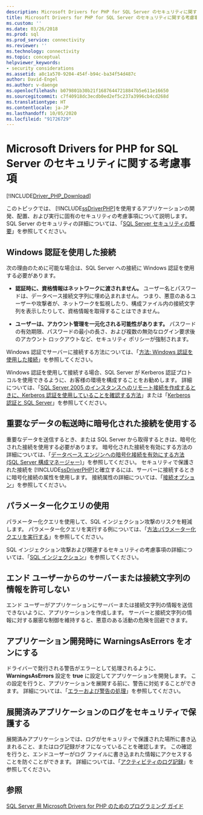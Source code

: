 ```yaml
---
description: Microsoft Drivers for PHP for SQL Server のセキュリティに関する考慮事項
title: Microsoft Drivers for PHP for SQL Server のセキュリティに関する考慮事項 | Microsoft Docs
ms.custom: ''
ms.date: 03/26/2018
ms.prod: sql
ms.prod_service: connectivity
ms.reviewer: ''
ms.technology: connectivity
ms.topic: conceptual
helpviewer_keywords:
- security considerations
ms.assetid: a8c1a570-9204-454f-b94c-ba34f54d487c
author: David-Engel
ms.author: v-daenge
ms.openlocfilehash: b079801b30b21f16876447218847b5e611e16650
ms.sourcegitcommit: c7f40918dc3ecdb0ed2ef5c237a3996cb4cd268d
ms.translationtype: HT
ms.contentlocale: ja-JP
ms.lasthandoff: 10/05/2020
ms.locfileid: "91726729"
---
```

# <a name="security-considerations-for-the-microsoft-drivers-for-php-for-sql-server"></a>Microsoft Drivers for PHP for SQL Server のセキュリティに関する考慮事項
[!INCLUDE[Driver_PHP_Download](../../includes/driver_php_download.md)]

このトピックでは、 [!INCLUDE[ssDriverPHP](../../includes/ssdriverphp_md.md)]を使用するアプリケーションの開発、配置、および実行に固有のセキュリティの考慮事項について説明します。 SQL Server のセキュリティの詳細については、「[SQL Server セキュリティの概要](/dotnet/framework/data/adonet/sql/overview-of-sql-server-security)」を参照してください。  
  
## <a name="connect-using-windows-authentication"></a>Windows 認証を使用した接続  
次の理由のために可能な場合は、SQL Server への接続に Windows 認証を使用する必要があります。  
  
-   **認証時に、資格情報はネットワークに渡されません。** ユーザー名とパスワードは、データベース接続文字列に埋め込まれません。 つまり、悪意のあるユーザーや攻撃者が、ネットワークを監視したり、構成ファイル内の接続文字列を表示したりして、資格情報を取得することはできません。  
  
-   **ユーザーは、アカウント管理を一元化される可能性があります。** パスワードの有効期限、パスワードの最小の長さ、および複数の無効なログイン要求後のアカウント ロックアウトなど、セキュリティ ポリシーが強制されます。  
  
Windows 認証でサーバーに接続する方法については、「[方法: Windows 認証を使用した接続](../../connect/php/how-to-connect-using-windows-authentication.md)」を参照してください。  
  
Windows 認証を使用して接続する場合、SQL Server が Kerberos 認証プロトコルを使用できるように、お客様の環境を構成することをお勧めします。 詳細については、「[SQL Server 2005 のインスタンスへのリモート接続を作成するときに、Kerberos 認証を使用していることを確認する方法](https://support.microsoft.com/en-ca/help/909801/how-to-make-sure-that-you-are-using-kerberos-authentication-when-you-c)」または「[Kerberos 認証と SQL Server](/previous-versions/sql/sql-server-2008-r2/cc280744(v=sql.105))」を参照してください。  
  
## <a name="use-encrypted-connections-when-transferring-sensitive-data"></a>重要なデータの転送時に暗号化された接続を使用する  
重要なデータを送信するとき、または SQL Server から取得するときは、暗号化された接続を使用する必要があります。 暗号化された接続を有効にする方法の詳細については、「[データベース エンジンへの暗号化接続を有効にする方法 (SQL Server 構成マネージャー)](../../database-engine/configure-windows/enable-encrypted-connections-to-the-database-engine.md)」を参照してください。 セキュリティで保護された接続を [!INCLUDE[ssDriverPHP](../../includes/ssdriverphp_md.md)]と確立するには、サーバーに接続するときに暗号化接続の属性を使用します。 接続属性の詳細については、「[接続オプション](../../connect/php/connection-options.md)」を参照してください。  
  
## <a name="use-parameterized-queries"></a>パラメーター化クエリの使用  
パラメーター化クエリを使用して、SQL インジェクション攻撃のリスクを軽減します。 パラメーター化クエリを実行する例については、「[方法:パラメーター化クエリを実行する](../../connect/php/how-to-perform-parameterized-queries.md)」を参照してください。  
  
SQL インジェクション攻撃および関連するセキュリティの考慮事項の詳細については、「[SQL インジェクション](/previous-versions/sql/sql-server-2008-r2/ms161953(v=sql.105))」を参照してください。  
  
## <a name="do-not-accept-server-or-connection-string-information-from-end-users"></a>エンド ユーザーからのサーバーまたは接続文字列の情報を許可しない  
エンド ユーザーがアプリケーションにサーバーまたは接続文字列の情報を送信できないように、アプリケーションを作成します。 サーバーと接続文字列の情報に対する厳密な制御を維持すると、悪意のある活動の危険を回避できます。  
  
## <a name="turn-warningsaserrors-on-during-application-development"></a>アプリケーション開発時に WarningsAsErrors をオンにする  
ドライバーで発行される警告がエラーとして処理されるように、 **WarningsAsErrors** 設定を **true** に設定してアプリケーションを開発します。 この設定を行うと、アプリケーションを展開する前に、警告に対処することができます。 詳細については、「[エラーおよび警告の処理](../../connect/php/handling-errors-and-warnings.md)」を参照してください。  
  
## <a name="secure-logs-for-deployed-application"></a>展開済みアプリケーションのログをセキュリティで保護する  
展開済みアプリケーションでは、ログがセキュリティで保護された場所に書き込まれること、またはログ記録がオフになっていることを確認します。 この確認を行うと、エンドユーザーがログ ファイルに書き込まれた情報にアクセスすることを防ぐことができます。 詳細については、「[アクティビティのログ記録](../../connect/php/logging-activity.md)」を参照してください。  
  
## <a name="see-also"></a>参照  
[SQL Server 用 Microsoft Drivers for PHP のためのプログラミング ガイド](../../connect/php/programming-guide-for-php-sql-driver.md)
